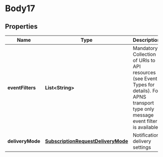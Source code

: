 
# Body17

## Properties
Name | Type | Description | Notes
------------ | ------------- | ------------- | -------------
**eventFilters** | **List&lt;String&gt;** | Mandatory. Collection of URIs to API resources (see Event Types for details). For APNS transport type only message event filter is available |  [optional]
**deliveryMode** | [**SubscriptionRequestDeliveryMode**](SubscriptionRequestDeliveryMode.md) | Notification delivery settings |  [optional]



